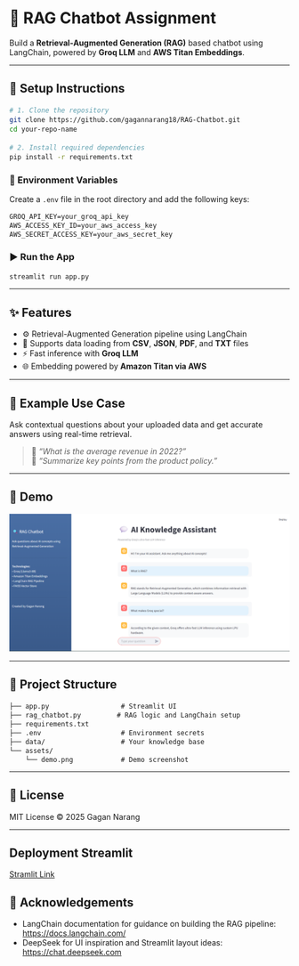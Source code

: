 # 🤖 RAG Chatbot Assignment

Build a **Retrieval-Augmented Generation (RAG)** based chatbot using LangChain, powered by **Groq LLM** and **AWS Titan Embeddings**.

---

## 🚀 Setup Instructions

```bash
# 1. Clone the repository
git clone https://github.com/gagannarang18/RAG-Chatbot.git
cd your-repo-name

# 2. Install required dependencies
pip install -r requirements.txt
```

### 🔐 Environment Variables

Create a `.env` file in the root directory and add the following keys:

```env
GROQ_API_KEY=your_groq_api_key
AWS_ACCESS_KEY_ID=your_aws_access_key
AWS_SECRET_ACCESS_KEY=your_aws_secret_key
```

### ▶️ Run the App

```bash
streamlit run app.py
```

---

## ✨ Features

- ⚙️ Retrieval-Augmented Generation pipeline using LangChain
- 📄 Supports data loading from **CSV**, **JSON**, **PDF**, and **TXT** files
- ⚡️ Fast inference with **Groq LLM**
- 🌐 Embedding powered by **Amazon Titan via AWS**

---

## 🧠 Example Use Case

Ask contextual questions about your uploaded data and get accurate answers using real-time retrieval.

> 💬 *“What is the average revenue in 2022?”*  
> 💬 *“Summarize key points from the product policy.”*

---

## 📸 Demo

![Chatbot Screenshot](assets/demo1.png)

---

## 📁 Project Structure

```
├── app.py                  # Streamlit UI
├── rag_chatbot.py         # RAG logic and LangChain setup
├── requirements.txt
├── .env                    # Environment secrets
├── data/                   # Your knowledge base
└── assets/
    └── demo.png            # Demo screenshot
```

---

## 📝 License

MIT License © 2025 Gagan Narang

---

## Deployment Streamlit 

[Stramlit Link](https://gagannarang18-ai-intern-assignment-app-jh7nnf.streamlit.app/)

## 🙏 Acknowledgements

- LangChain documentation for guidance on building the RAG pipeline: https://docs.langchain.com/
- DeepSeek for UI inspiration and Streamlit layout ideas: https://chat.deepseek.com


